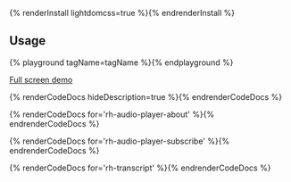 {% renderInstall lightdomcss=true %}{% endrenderInstall %}

## Usage

{% playground tagName=tagName %}{% endplayground %}

<rh-cta>
  <a href="{{ './demo/' | url }}">Full screen demo</a>
</rh-cta>

{% renderCodeDocs hideDescription=true %}{% endrenderCodeDocs %}

{% renderCodeDocs for='rh-audio-player-about' %}{% endrenderCodeDocs %}

{% renderCodeDocs for='rh-audio-player-subscribe' %}{% endrenderCodeDocs %}

{% renderCodeDocs for='rh-transcript' %}{% endrenderCodeDocs %}

